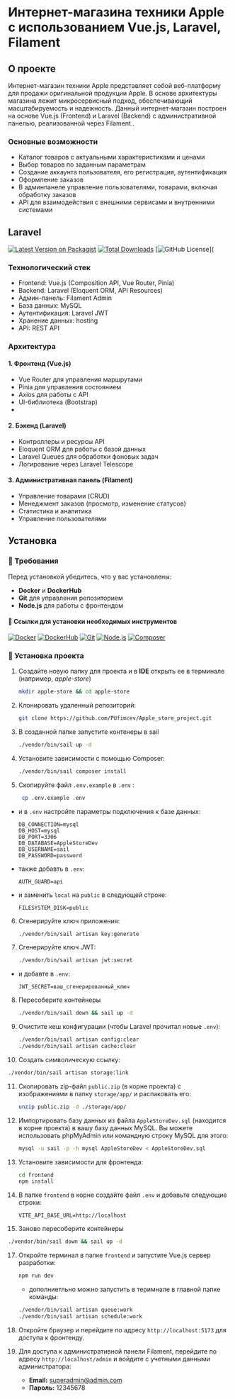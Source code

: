 
# Интернет-магазина техники Apple с использованием Vue.js, Laravel, Filament

## О проекте
Интернет-магазин техники Apple представляет собой веб-платформу для продажи оригинальной продукции Apple. В основе архитектуры магазина лежит микросервисный подход, обеспечивающий масштабируемость и надежность.
Данный интернет-магазин построен на основе Vue.js (Frontend) и Laravel (Backend)  с административной панелью, реализованной через Filament..

### Основные возможности
- Каталог товаров с актуальными характеристиками и ценами
- Выбор товаров по заданным параметрам
- Создание аккаунта пользователя, его регистрация, аутентификация
- Оформление заказов
- В админпанеле управление пользователями, товарами, включая обработку заказов
- API для взаимодействия с внешними сервисами и внутренними системами

## Laravel

[![Latest Version on Packagist](https://img.shields.io/packagist/v/laravel/framework.svg?style=flat-square)](https://packagist.org/packages/laravel/framework)
[![Total Downloads](https://img.shields.io/packagist/dt/laravel/framework.svg?style=flat-square)](https://packagist.org/packages/laravel/framework)
[![GitHub License](https://img.shields.io/github/license/laravel/framework.svg?style=flat-square)](

### Технологический стек

- Frontend: Vue.js  (Composition API, Vue Router, Pinia)
- Backend: Laravel (Eloquent ORM,  API Resources)
- Админ-панель: Filament Admin
- База данных: MySQL
- Аутентификация: Laravel JWT
- Хранение данных: hosting
- API: REST API

### Архитектура

#### 1. Фронтенд (Vue.js)

- Vue Router для управления маршрутами
- Pinia для управления состоянием
- Axios для работы с API
- UI-библиотека (Bootstrap)
- 
#### 2. Бэкенд (Laravel)

- Контроллеры и ресурсы API
- Eloquent ORM для работы с базой данных
- Laravel Queues для обработки фоновых задач
- Логирование через Laravel Telescope

#### 3. Административная панель (Filament)

- Управление товарами (CRUD)
- Менеджмент заказов (просмотр, изменение статусов)
- Статистика и аналитика
- Управление пользователями

## Установка

### 📌 Требования
Перед установкой убедитесь, что у вас установлены:
- **Docker** и **DockerHub**
- **Git** для управления репозиторием
- **Node.js** для работы с фронтендом


#### 📌 Ссылки для установки необходимых инструментов

[![Docker](https://img.shields.io/badge/Docker-Install-blue?logo=docker)](https://www.docker.com/get-started)
[![DockerHub](https://img.shields.io/badge/DockerHub-Explore-blue?logo=docker)](https://hub.docker.com/)
[![Git](https://img.shields.io/badge/Git-Download-orange?logo=git)](https://git-scm.com/downloads)
[![Node.js](https://img.shields.io/badge/Node.js-Install-green?logo=node.js)](https://nodejs.org/en/download/)
[![Composer](https://img.shields.io/badge/Composer-Download-purple?logo=composer)](https://getcomposer.org/download/)

### 📌 Установка проекта

1. Создайте новую папку для проекта и в **IDE** открыть ее в терминале (например, *apple-store*)
   ```bash
   mkdir apple-store && cd apple-store
   ```
2. Клонировать удаленный репозиторий:
   ```bash
   git clone https://github.com/PUfimcev/Apple_store_project.git
   ```
3. В созданной папке запустите контенеры в sail
   ```bash
   ./vendor/bin/sail up -d
   ```
4. Установите зависимости с помощью Composer:
   ```bash
   ./vendor/bin/sail composer install
   ```
   
5. Скопируйте файл `.env.example` в `.env` :
   ```bash
    cp .env.example .env
    ```
- и в `.env` настройте параметры подключения к базе данных:
   ```env
   DB_CONNECTION=mysql
   DB_HOST=mysql
   DB_PORT=3306
   DB_DATABASE=AppleStoreDev
   DB_USERNAME=sail
   DB_PASSWORD=password
   ```
- также добавть в `.env`:
    ```env
    AUTH_GUARD=api
    ```
- и заменить `local`  на  `public` в следующей строке:
   ```env
   FILESYSTEM_DISK=public
   ```
6. Cгенерируйте ключ приложения:
   ```bash
   ./vendor/bin/sail artisan key:generate
   ```
7. Сгенерируйте ключ  JWT:
   ```bash
   ./vendor/bin/sail artisan jwt:secret
   ```
- и добавте в `.env`:
   ```env
   JWT_SECRET=ваш_сгенерированный_ключ
   ```
  
8. Пересоберите контейнеры
   ```bash
   ./vendor/bin/sail down && sail up -d
   ```
9. Очистите кеш конфигурации (чтобы Laravel прочитал новые `.env`):
   ```bash
   ./vendor/bin/sail artisan config:clear
   ./vendor/bin/sail artisan cache:clear
   ```
   
10. Cоздать символическую ссылку:
   ```bash
   ./vendor/bin/sail artisan storage:link
   ```
   
11. Скопировать zip-файл `public.zip` (в корне проекта)  с изображениями в папку `storage/app/` и распаковать его:
    ```bash
    unzip public.zip -d ./storage/app/
    ```
12. Импортировать базу данных из файла `AppleStoreDev.sql` (находится в корне проекта) в вашу базу данных MySQL. Вы можете использовать phpMyAdmin или командную строку MySQL для этого:
    ```bash
    mysql -u sail -p -h mysql AppleStoreDev < AppleStoreDev.sql
    ```
14. Установите зависимости для фронтенда:
    ```bash
    cd frontend
    npm install
    ```
15. В папке `frontend` в корне создайте файл `.env` и добавьте следующие строки:
    ```env
    VITE_API_BASE_URL=http://localhost
    ```
16. Заново пересоберите контейнеры
   ```bash
   ./vendor/bin/sail down && sail up -d
   ```

17. Откройте терминал в папке `frontend` и запустите Vue.js сервер разработки:
    ```bash
    npm run dev
    ```
    - дополниетльно можно запустить в теримнале в главной папке команды:
    ```bash
    ./vendor/bin/sail artisan queue:work
    ./vendor/bin/sail artisan schedule:work
    ```
    
18. Откройте браузер и перейдите по адресу `http://localhost:5173` для доступа к фронтенду.


19. Для доступа к административной панели Filament, перейдите по адресу `http://localhost/admin` и войдите с учетными данными администратора:
     - **Email:** superadmin@admin.com
     - **Пароль:** 12345678
     
